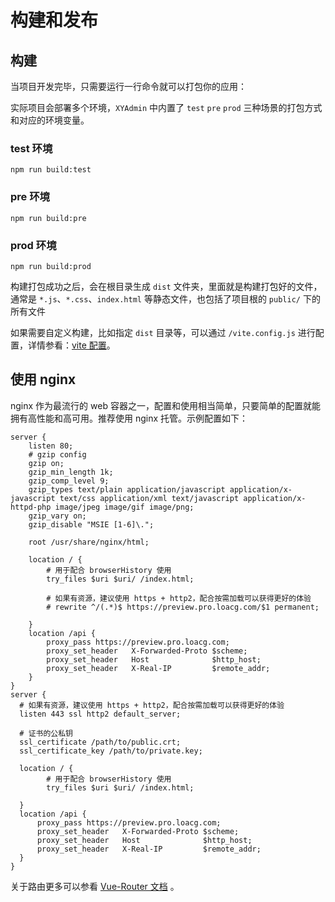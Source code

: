 # 构建和发布

## 构建

当项目开发完毕，只需要运行一行命令就可以打包你的应用：

实际项目会部署多个环境，`XYAdmin` 中内置了 `test` `pre` `prod` 三种场景的打包方式和对应的环境变量。

### test 环境

```shell {:no-line-numbers}
npm run build:test
```

### pre 环境

```shell {:no-line-numbers}
npm run build:pre
```

### prod 环境

```shell {:no-line-numbers}
npm run build:prod
```

构建打包成功之后，会在根目录生成 `dist` 文件夹，里面就是构建打包好的文件，通常是 `*.js`、`*.css`、`index.html` 等静态文件，也包括了项目根的 `public/` 下的所有文件

如果需要自定义构建，比如指定 `dist` 目录等，可以通过 `/vite.config.js` 进行配置，详情参看：[vite 配置](https://cn.vitejs.dev/config/)。

## 使用 nginx

nginx 作为最流行的 web 容器之一，配置和使用相当简单，只要简单的配置就能拥有高性能和高可用。推荐使用 nginx 托管。示例配置如下：

```
server {
    listen 80;
    # gzip config
    gzip on;
    gzip_min_length 1k;
    gzip_comp_level 9;
    gzip_types text/plain application/javascript application/x-javascript text/css application/xml text/javascript application/x-httpd-php image/jpeg image/gif image/png;
    gzip_vary on;
    gzip_disable "MSIE [1-6]\.";

    root /usr/share/nginx/html;

    location / {
        # 用于配合 browserHistory 使用
        try_files $uri $uri/ /index.html;

        # 如果有资源，建议使用 https + http2，配合按需加载可以获得更好的体验 
        # rewrite ^/(.*)$ https://preview.pro.loacg.com/$1 permanent;

    }
    location /api {
        proxy_pass https://preview.pro.loacg.com;
        proxy_set_header   X-Forwarded-Proto $scheme;
        proxy_set_header   Host              $http_host;
        proxy_set_header   X-Real-IP         $remote_addr;
    }
}
server {
  # 如果有资源，建议使用 https + http2，配合按需加载可以获得更好的体验 
  listen 443 ssl http2 default_server;

  # 证书的公私钥
  ssl_certificate /path/to/public.crt;
  ssl_certificate_key /path/to/private.key;

  location / {
        # 用于配合 browserHistory 使用
        try_files $uri $uri/ /index.html;

  }
  location /api {
      proxy_pass https://preview.pro.loacg.com;
      proxy_set_header   X-Forwarded-Proto $scheme;
      proxy_set_header   Host              $http_host;
      proxy_set_header   X-Real-IP         $remote_addr;
  }
}
```

关于路由更多可以参看 [Vue-Router 文档](https://router.vuejs.org/) 。